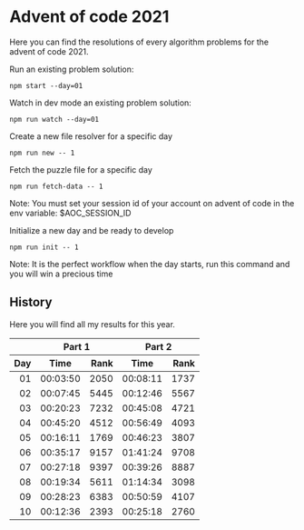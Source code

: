 # Advent of code 2021

Here you can find the resolutions of every algorithm problems for the advent of code 2021.

Run an existing problem solution:
```
npm start --day=01
```

Watch in dev mode an existing problem solution:
```
npm run watch --day=01
```

Create a new file resolver for a specific day
```
npm run new -- 1
```

Fetch the puzzle file for a specific day
```
npm run fetch-data -- 1
```
Note: You must set your session id of your account on advent of code in the env variable: $AOC_SESSION_ID

Initialize a new day and be ready to develop
```
npm run init -- 1
```
Note: It is the perfect workflow when the day starts, run this command and you will win a precious time

## History

Here you will find all my results for this year.

<table>
    <thead>
        <tr>
            <th></th>
            <th align="center" colspan="2">Part 1</th>
            <th align="center" colspan="2">Part 2</th>
        </tr>
        <tr>
            <th align="right">Day</th>
            <th align="center">Time</th>
            <th align="right">Rank</th>
            <th align="center">Time</th>
            <th align="right">Rank</th>
        </tr>
    </thead>
    <tbody>
        <tr>
            <td align="right">01</td>
            <td align="center">00:03:50</td>
            <td align="right">2050</td>
            <td align="center">00:08:11</td>
            <td align="right">1737</td>
        </tr>
        <tr>
            <td align="right">02</td>
            <td align="center">00:07:45</td>
            <td align="right">5445</td>
            <td align="center">00:12:46</td>
            <td align="right">5567</td>
        </tr>
        <tr>
            <td align="right">03</td>
            <td align="center">00:20:23</td>
            <td align="right">7232</td>
            <td align="center">00:45:08</td>
            <td align="right">4721</td>
        </tr>
        <tr>
            <td align="right">04</td>
            <td align="center">00:45:20</td>
            <td align="right">4512</td>
            <td align="center">00:56:49</td>
            <td align="right">4093</td>
        </tr>
        <tr>
            <td align="right">05</td>
            <td align="center">00:16:11</td>
            <td align="right">1769</td>
            <td align="center">00:46:23</td>
            <td align="right">3807</td>
        </tr>
        <tr>
            <td align="right">06</td>
            <td align="center">00:35:17</td>
            <td align="right">9157</td>
            <td align="center">01:41:24</td>
            <td align="right">9708</td>
        </tr>
        <tr>
            <td align="right">07</td>
            <td align="center">00:27:18</td>
            <td align="right">9397</td>
            <td align="center">00:39:26</td>
            <td align="right">8887</td>
        </tr>
        <tr>
            <td align="right">08</td>
            <td align="center">00:19:34</td>
            <td align="right">5611</td>
            <td align="center">01:14:34</td>
            <td align="right">3098</td>
        </tr>
        <tr>
            <td align="right">09</td>
            <td align="center">00:28:23</td>
            <td align="right">6383</td>
            <td align="center">00:50:59</td>
            <td align="right">4107</td>
        </tr>
        <tr>
            <td align="right">10</td>
            <td align="center">00:12:36</td>
            <td align="right">2393</td>
            <td align="center">00:25:18</td>
            <td align="right">2760</td>
        </tr>
    </tbody>
</table>